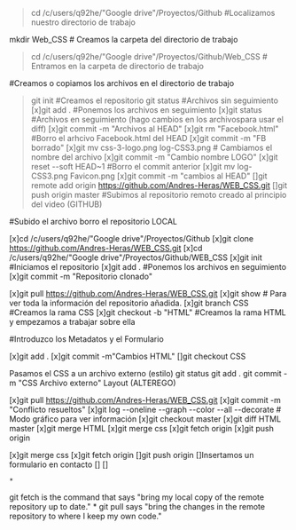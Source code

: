 >cd /c/users/q92he/"Google drive"/Proyectos/Github #Localizamos nuestro directorio de trabajo

mkdir Web_CSS # Creamos la carpeta del directorio de trabajo

>cd /c/users/q92he/"Google drive"/Proyectos/Github/Web_CSS # Entramos en la carpeta de directorio de trabajo

#Creamos o copiamos los archivos en el directorio de trabajo

>git init #Creamos el repositorio
git status #Archivos sin seguimiento
[x]git add . #Ponemos los archivos en seguimiento
[x]git status #Archivos en seguimiento 
(hago cambios en los archivospara usar el diff)
[x]git commit -m "Archivos al HEAD"
[x]git rm "Facebook.html" #Borro el arhcivo Facebook.html del HEAD
[x]git commit -m "FB borrado"
[x]git mv css-3-logo.png log-CSS3.png # Cambiamos el nombre del archivo
[x]git commit -m "Cambio nombre LOGO"
[x]git reset --soft HEAD~1 #Borro el commit anterior
[x]git mv log-CSS3.png Favicon.png
[x]git commit -m "cambios al HEAD"
[]git remote add origin https://github.com/Andres-Heras/WEB_CSS.git 
[]git push origin master #Subimos al repositorio remoto creado al principio del video (GITHUB)

#Subido el archivo borro el repositorio LOCAL

[x]cd /c/users/q92he/"Google drive"/Proyectos/Github 
[x]git clone https://github.com/Andres-Heras/WEB_CSS.git
[x]cd /c/users/q92he/"Google drive"/Proyectos/Github/WEB_CSS
[x]git init #Iniciamos el repositorio
[x]git add . #Ponemos los archivos en seguimiento
[x]git commit -m "Repositorio clonado" 

[x]git pull  https://github.com/Andres-Heras/WEB_CSS.git
[x]git show # Para ver toda la información del repositorio añadida.
[x]git branch CSS #Creamos la rama CSS
[x]git checkout -b "HTML" #Creamos la rama HTML y empezamos a trabajar sobre ella

#Introduzco los Metadatos y el Formulario

[x]git add .
[x]git commit -m"Cambios HTML"
[]git checkout CSS

Pasamos el CSS a un archivo externo (estilo)
git status
git add .
git commit -m "CSS Archivo externo"
Layout (ALTEREGO)

[x]git pull  https://github.com/Andres-Heras/WEB_CSS.git
[x]git commit -m "Conflicto resueltos"
[x]git log --oneline --graph --color --all --decorate # Modo gráfico para ver información
[x]git checkout master
[x]git diff HTML master
[x]git merge HTML
[x]git merge css
[x]git fetch origin
[x]git push origin

[x]git merge css
[x]git fetch origin
[]git push origin
[]Insertamos un formulario en contacto
[]<meta name="viewport" content="width=device-width, initial-scale=1.0">
[]

	* 
git fetch is the command that says "bring my local copy of the remote repository up to date."
	* 
git pull says "bring the changes in the remote repository to where I keep my own code."






